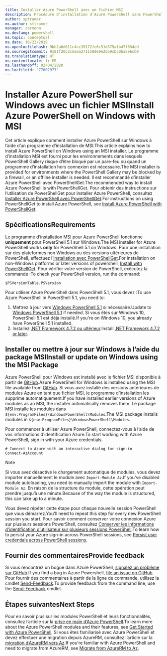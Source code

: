 ```yaml
---
title: Installer Azure PowerShell avec un fichier MSI
description: Procédure d’installation d’Azure PowerShell sans PowerShellGet à l’aide d’un fichier MSI
author: sptramer
ms.author: sttramer
manager: carmonm
ms.devlang: powershell
ms.topic: conceptual
ms.date: 10/22/2019
ms.openlocfilehash: 9bb2a0d611c4cc39172fc6c51d375a1b47f834ed
ms.sourcegitcommit: 9181f20c2c5eaa271150de9e25b9cb30ba5e6cb0
ms.translationtype: HT
ms.contentlocale: fr-FR
ms.lasthandoff: 02/04/2020
ms.locfileid: "77002977"
---
```

# <a name="install-azure-powershell-on-windows-with-msi"></a><span data-ttu-id="ab3a1-103">Installer Azure PowerShell sur Windows avec un fichier MSI</span><span class="sxs-lookup"><span data-stu-id="ab3a1-103">Install Azure PowerShell on Windows with MSI</span></span>

<span data-ttu-id="ab3a1-104">Cet article explique comment installer Azure PowerShell sur Windows à l’aide d’un programme d’installation de MSI.</span><span class="sxs-lookup"><span data-stu-id="ab3a1-104">This article explains how to install Azure PowerShell on Windows using an MSI installer.</span></span> <span data-ttu-id="ab3a1-105">Le programme d’installation MSI est fourni pour les environnements dans lesquels PowerShell Gallery risque d’être bloqué par un pare-feu ou quand un programme d’installation hors connexion est nécessaire.</span><span class="sxs-lookup"><span data-stu-id="ab3a1-105">The MSI installer is provided for environments where the PowerShell Gallery may be blocked by a firewall, or an offline installer is needed.</span></span> <span data-ttu-id="ab3a1-106">Il est recommandé d’installer Azure PowerShell avec PowerShellGet.</span><span class="sxs-lookup"><span data-stu-id="ab3a1-106">The recommended way to install Azure PowerShell is with PowerShellGet.</span></span> <span data-ttu-id="ab3a1-107">Pour obtenir des instructions sur l’utilisation de PowerShellGet pour installer Azure PowerShell, consultez [Installer Azure PowerShell avec PowerShellGet](install-az-ps.md).</span><span class="sxs-lookup"><span data-stu-id="ab3a1-107">For instructions on using PowerShellGet to install Azure PowerShell, see [Install Azure PowerShell with PowerShellGet](install-az-ps.md).</span></span>

## <a name="requirements"></a><span data-ttu-id="ab3a1-108">Spécifications</span><span class="sxs-lookup"><span data-stu-id="ab3a1-108">Requirements</span></span>

<span data-ttu-id="ab3a1-109">Le programme d’installation MSI pour Azure PowerShell fonctionne __uniquement__ pour PowerShell 5.1 sur Windows.</span><span class="sxs-lookup"><span data-stu-id="ab3a1-109">The MSI installer for Azure PowerShell works __only__ for PowerShell 5.1 on Windows.</span></span> <span data-ttu-id="ab3a1-110">Pour une installation sur des plateformes non Windows ou des versions ultérieures de PowerShell, effectuez l’[installation avec PowerShellGet](install-az-ps.md).</span><span class="sxs-lookup"><span data-stu-id="ab3a1-110">For installation on non-Windows platforms or later versions of powershell, [Install with PowerShellGet](install-az-ps.md).</span></span>
<span data-ttu-id="ab3a1-111">Pour vérifier votre version de PowerShell, exécutez la commande :</span><span class="sxs-lookup"><span data-stu-id="ab3a1-111">To check your PowerShell version, run the command:</span></span>

```powershell-interactive
$PSVersionTable.PSVersion
```

<span data-ttu-id="ab3a1-112">Pour utiliser Azure PowerShell dans PowerShell 5.1, vous devez :</span><span class="sxs-lookup"><span data-stu-id="ab3a1-112">To use Azure PowerShell in PowerShell 5.1, you need to:</span></span>

1. <span data-ttu-id="ab3a1-113">Mettrez à jour vers [Windows PowerShell 5.1](/powershell/scripting/install/installing-windows-powershell#upgrading-existing-windows-powershell) si nécessaire.</span><span class="sxs-lookup"><span data-stu-id="ab3a1-113">Update to [Windows PowerShell 5.1](/powershell/scripting/install/installing-windows-powershell#upgrading-existing-windows-powershell) if needed.</span></span> <span data-ttu-id="ab3a1-114">Si vous êtes sur Windows 10, PowerShell 5.1 est déjà installé.</span><span class="sxs-lookup"><span data-stu-id="ab3a1-114">If you're on Windows 10, you already have PowerShell 5.1 installed.</span></span>
2. <span data-ttu-id="ab3a1-115">Installez [.NET Framework 4.7.2 ou ultérieur](/dotnet/framework/install).</span><span class="sxs-lookup"><span data-stu-id="ab3a1-115">Install [.NET Framework 4.7.2 or later](/dotnet/framework/install).</span></span>

## <a name="install-or-update-on-windows-using-the-msi-package"></a><span data-ttu-id="ab3a1-116">Installer ou mettre à jour sur Windows à l’aide du package MSI</span><span class="sxs-lookup"><span data-stu-id="ab3a1-116">Install or update on Windows using the MSI Package</span></span>

<span data-ttu-id="ab3a1-117">Azure PowerShell pour Windows est installé avec le fichier MSI disponible à partir de [GitHub](https://github.com/Azure/azure-powershell/releases/tag/v3.3.0-January2020).</span><span class="sxs-lookup"><span data-stu-id="ab3a1-117">Azure PowerShell for Windows is installed using the MSI file available from [GitHub](https://github.com/Azure/azure-powershell/releases/tag/v3.3.0-January2020).</span></span> <span data-ttu-id="ab3a1-118">Si vous avez installé des versions antérieures de modules Azure en tant que fichier MSI, le programme d’installation les supprime automatiquement.</span><span class="sxs-lookup"><span data-stu-id="ab3a1-118">If you have installed earlier versions of Azure modules as an MSI, the installer automatically removes them.</span></span> <span data-ttu-id="ab3a1-119">Le package MSI installe les modules dans `${env:ProgramFiles}\WindowsPowerShell\Modules`.</span><span class="sxs-lookup"><span data-stu-id="ab3a1-119">The MSI package installs modules in `${env:ProgramFiles}\WindowsPowerShell\Modules`.</span></span>

<span data-ttu-id="ab3a1-120">Pour commencer à utiliser Azure PowerShell, connectez-vous à l’aide de vos informations d’identification Azure.</span><span class="sxs-lookup"><span data-stu-id="ab3a1-120">To start working with Azure PowerShell, sign in with your Azure credentials.</span></span>

```powershell-interactive
# Connect to Azure with an interactive dialog for sign-in
Connect-AzAccount
```

> [!NOTE]
>
> <span data-ttu-id="ab3a1-121">Si vous avez désactivé le chargement automatique de modules, vous devez importer manuellement le module avec `Import-Module Az`.</span><span class="sxs-lookup"><span data-stu-id="ab3a1-121">If you've disabled module autoloading, you need to manually import the module with `Import-Module Az`.</span></span> <span data-ttu-id="ab3a1-122">En raison de la structure du module, cette opération peut prendre jusqu’à une minute.</span><span class="sxs-lookup"><span data-stu-id="ab3a1-122">Because of the way the module is structured, this can take up to a minute.</span></span>

<span data-ttu-id="ab3a1-123">Vous devez répéter cette étape pour chaque nouvelle session PowerShell que vous démarrez.</span><span class="sxs-lookup"><span data-stu-id="ab3a1-123">You'll need to repeat this step for every new PowerShell session you start.</span></span> <span data-ttu-id="ab3a1-124">Pour savoir comment conserver votre connexion Azure sur plusieurs sessions PowerShell, consultez [Conserver les informations d’identification d’utilisateur sur plusieurs sessions PowerShell](context-persistence.md).</span><span class="sxs-lookup"><span data-stu-id="ab3a1-124">To learn how to persist your Azure sign-in across PowerShell sessions, see [Persist user credentials across PowerShell sessions](context-persistence.md).</span></span>

## <a name="provide-feedback"></a><span data-ttu-id="ab3a1-125">Fournir des commentaires</span><span class="sxs-lookup"><span data-stu-id="ab3a1-125">Provide feedback</span></span>

<span data-ttu-id="ab3a1-126">Si vous rencontrez un bogue dans Azure PowerShell, [signalez un problème sur GitHub](https://github.com/Azure/azure-powershell/issues).</span><span class="sxs-lookup"><span data-stu-id="ab3a1-126">If you find a bug in Azure Powershell, [file an issue on GitHub](https://github.com/Azure/azure-powershell/issues).</span></span>
<span data-ttu-id="ab3a1-127">Pour fournir des commentaires à partir de la ligne de commande, utilisez la cmdlet [Send-Feedback](/powershell/module/az.accounts/send-feedback).</span><span class="sxs-lookup"><span data-stu-id="ab3a1-127">To provide feedback from the command line, use the [Send-Feedback](/powershell/module/az.accounts/send-feedback) cmdlet.</span></span>

## <a name="next-steps"></a><span data-ttu-id="ab3a1-128">Étapes suivantes</span><span class="sxs-lookup"><span data-stu-id="ab3a1-128">Next Steps</span></span>

<span data-ttu-id="ab3a1-129">Pour en savoir plus sur les modules PowerShell et leurs fonctionnalités, consultez l’article sur la [prise en main d’Azure PowerShell](get-started-azureps.md).</span><span class="sxs-lookup"><span data-stu-id="ab3a1-129">To learn more about the Azure PowerShell modules and their features, see [Get Started with Azure PowerShell](get-started-azureps.md).</span></span>
<span data-ttu-id="ab3a1-130">Si vous êtes familiarisé avec Azure PowerShell et devez effectuer une migration depuis AzureRM, consultez l’article sur la [migration d’AzureRM vers Az](migrate-from-azurerm-to-az.md).</span><span class="sxs-lookup"><span data-stu-id="ab3a1-130">If you're familiar with Azure PowerShell and need to migrate from AzureRM, see [Migrate from AzureRM to Az](migrate-from-azurerm-to-az.md).</span></span>
